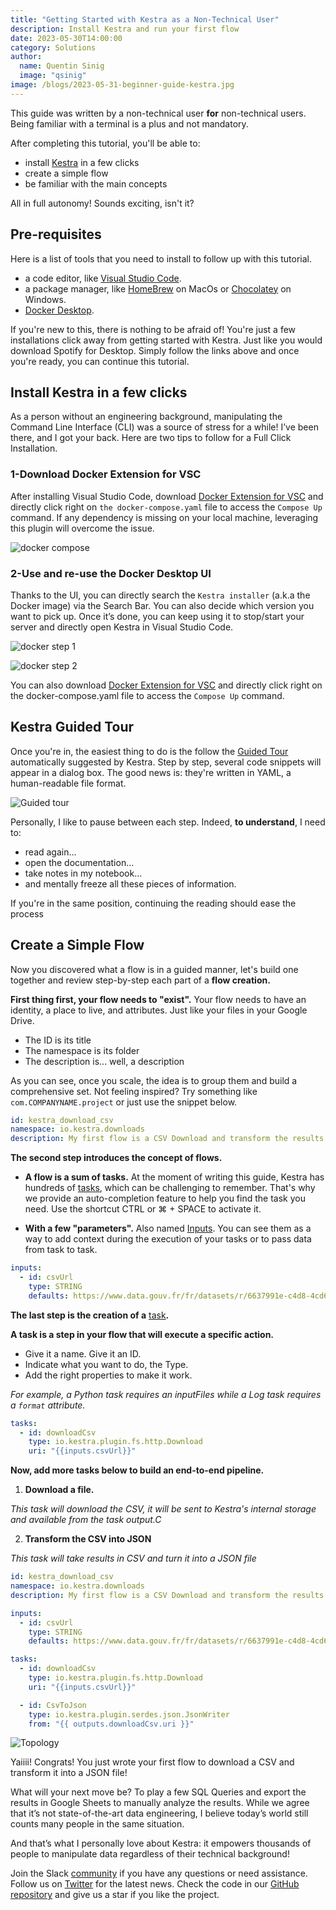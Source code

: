 ```yaml
---
title: "Getting Started with Kestra as a Non-Technical User"
description: Install Kestra and run your first flow
date: 2023-05-30T14:00:00
category: Solutions
author:
  name: Quentin Sinig
  image: "qsinig"
image: /blogs/2023-05-31-beginner-guide-kestra.jpg
---
```


This guide was written by a non-technical user **for** non-technical users. Being familiar with a terminal is a plus and not mandatory.

After completing this tutorial, you'll be able to:

- install [Kestra](https://github.com/kestra-io/kestra) in a few clicks
- create a simple flow
- be familiar with the main concepts

All in full autonomy! Sounds exciting, isn't it?

## Pre-requisites ##

Here is a list of tools that you need to install to follow up with this tutorial.

- a code editor, like [Visual Studio Code](https://code.visualstudio.com/download).
- a package manager, like [HomeBrew](https://brew.sh/) on MacOs or [Chocolatey](https://chocolatey.org/) on Windows.
- [Docker Desktop](https://www.docker.com/products/docker-desktop/).

If you're new to this, there is nothing to be afraid of! You're just a few installations click away from getting started with Kestra. Just like you would download Spotify for Desktop. Simply follow the links above and once you're ready, you can continue this tutorial.

## Install Kestra in a few clicks ##

As a person without an engineering background, manipulating the Command Line Interface (CLI) was a source of stress for a while! I’ve been there, and I got your back. Here are two tips to follow for a Full Click Installation.

### 1-Download Docker Extension for VSC ###
After installing Visual Studio Code, download [Docker Extension for VSC](https://marketplace.visualstudio.com/items?itemName=ms-azuretools.vscode-docker) and directly click right on `the docker-compose.yaml` file to access the `Compose Up` command. If any dependency is missing on your local machine, leveraging this plugin will overcome the issue.

![docker compose](/blogs/2023-05-31-beginner-guide-kestra/docker.png)

### 2-Use and re-use the Docker Desktop UI ###
Thanks to the UI, you can directly search the `Kestra installer` (a.k.a the Docker image) via the Search Bar. You can also decide which version you want to pick up. Once it’s done, you can keep using it to stop/start your server and directly open Kestra in Visual Studio Code.

![docker step 1](/blogs/2023-05-31-beginner-guide-kestra/docker-step-1.png)

![docker step 2](/blogs/2023-05-31-beginner-guide-kestra/docker-step-2.png)

You can also download [Docker Extension for VSC](https://marketplace.visualstudio.com/items?itemName=ms-azuretools.vscode-docker) and directly click right on the docker-compose.yaml file to access the `Compose Up` command.

## Kestra Guided Tour ##

Once you're in, the easiest thing to do is the follow the [Guided Tour](https://kestra.io/docs/flow-examples/example-guided-tour.html) automatically suggested by Kestra. Step by step, several code snippets will appear in a dialog box. The good news is: they're written in YAML, a human-readable file format.

![Guided tour](/blogs/2023-05-31-beginner-guide-kestra/guided-tour.png)

Personally, I like to pause between each step. Indeed, **to understand**, I need to:

- read again...
- open the documentation...
- take notes in my notebook...
- and mentally freeze all these pieces of information.

If you're in the same position, continuing the reading should ease the process

## Create a Simple Flow ##

Now you discovered what a flow is in a guided manner, let's build one together and review step-by-step each part of a **flow creation.**

**First thing first, your flow needs to "exist".** Your flow needs to have an identity, a place to live, and attributes. Just like your files in your Google Drive.

- The ID is its title
- The namespace is its folder
- The description is... well, a description

As you can see, once you scale, the idea is to group them and build a comprehensive set. Not feeling inspired? Try something like `com.COMPANYNAME.project` or just use the snippet below.

```yaml
id: kestra_download_csv
namespace: io.kestra.downloads
description: My first flow is a CSV Download and transform the results into JSON
```
**The second step introduces the concept of flows.**

- **A flow is a sum of tasks.**
At the moment of writing this guide, Kestra has hundreds of [tasks](https://kestra.io/docs/developer-guide/tasks), which can be challenging to remember. That's why we provide an auto-completion feature to help you find the task you need. Use the shortcut CTRL or ⌘ + SPACE to activate it.

- **With a few "parameters".**
Also named [Inputs](https://kestra.io/docs/developer-guide/inputs). You can see them as a way to add context during the execution of your tasks or to pass data from task to task.

```yaml
inputs:
  - id: csvUrl
    type: STRING
    defaults: https://www.data.gouv.fr/fr/datasets/r/6637991e-c4d8-4cd6-854e-ce33c5ab49d5
```
**The last step is the creation of a** [task](https://kestra.io/docs/developer-guide/tasks)**.**

**A task is a step in your flow that will execute a specific action.**

-   Give it a name. Give it an ID.
-   Indicate what you want to do, the Type.
-   Add the right properties to make it work.

*For example, a Python task requires an inputFiles while a Log task requires a `format` attribute.*

```yaml
tasks:
  - id: downloadCsv
    type: io.kestra.plugin.fs.http.Download
    uri: "{{inputs.csvUrl}}"
```

**Now, add more tasks below to build an end-to-end pipeline.**

1. **Download a file.**

*This task will download the CSV, it will be sent to Kestra's internal storage and available from the task output.C*

2. **Transform the CSV into JSON**

*This task will take results in CSV and turn it into a JSON file*


```yaml
id: kestra_download_csv
namespace: io.kestra.downloads
description: My first flow is a CSV Download and transform the results into JSON

inputs:
  - id: csvUrl
    type: STRING
    defaults: https://www.data.gouv.fr/fr/datasets/r/6637991e-c4d8-4cd6-854e-ce33c5ab49d5

tasks:
  - id: downloadCsv
    type: io.kestra.plugin.fs.http.Download
    uri: "{{inputs.csvUrl}}"

  - id: CsvToJson
    type: io.kestra.plugin.serdes.json.JsonWriter
    from: "{{ outputs.downloadCsv.uri }}"
```

![Topology](/blogs/2023-05-31-beginner-guide-kestra/topo.png)

Yaiiii! Congrats! You just wrote your first flow to download a CSV and transform it into a JSON file!

What will your next move be? To play a few SQL Queries and export the results in Google Sheets to manually analyze the results. While we agree that it’s not state-of-the-art data engineering, I believe today’s world still counts many people in the same situation.

And that’s what I personally love about Kestra: it empowers thousands of people to manipulate data regardless of their technical background!

Join the Slack [community](https://kestra.io/slack) if you have any questions or need assistance.
Follow us on [Twitter](https://twitter.com/kestra_io) for the latest news.
Check the code in our [GitHub repository](https://github.com/kestra-io/kestra) and give us a star if you like the project.

